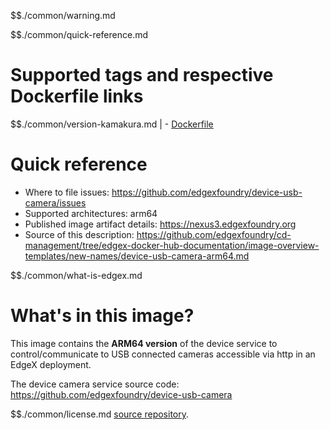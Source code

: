 $$./common/warning.md

$$./common/quick-reference.md

# Supported tags and respective Dockerfile links

$$./common/version-kamakura.md |
        - [Dockerfile](https://github.com/edgexfoundry/device-usb-camera/blob/v2.2.0/Dockerfile)

# Quick reference

- Where to file issues: https://github.com/edgexfoundry/device-usb-camera/issues
- Supported architectures: arm64
- Published image artifact details: https://nexus3.edgexfoundry.org
- Source of this description: https://github.com/edgexfoundry/cd-management/tree/edgex-docker-hub-documentation/image-overview-templates/new-names/device-usb-camera-arm64.md

$$./common/what-is-edgex.md

# What's in this image?

This image contains the **ARM64 version** of the device service to control/communicate to USB connected cameras accessible via http in an EdgeX deployment.

The device camera service source code: <https://github.com/edgexfoundry/device-usb-camera>

$$./common/license.md
[source repository](https://github.com/edgexfoundry/device-usb-camera/blob/v2.2.0/Attribution.txt).
